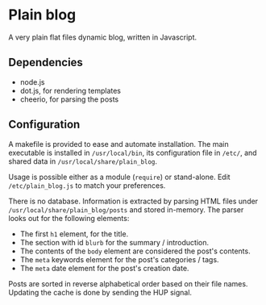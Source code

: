 # Plain blog

A very plain flat files dynamic blog, written in Javascript.

## Dependencies

- node.js
- dot.js, for rendering templates
- cheerio, for parsing the posts

## Configuration

A makefile is provided to ease and automate installation.
The main executable is installed in ```/usr/local/bin```,
its configuration file in ```/etc/```,
and shared data in ```/usr/local/share/plain_blog```.

Usage is possible either as a module (```require```) or stand-alone.
Edit ```/etc/plain_blog.js``` to match your preferences.

There is no database. Information is extracted by parsing HTML files under
```/usr/local/share/plain_blog/posts``` and stored in-memory. The parser looks
out for the following elements:

- The first ```h1``` element, for the title.
- The section with id ```blurb``` for the summary / introduction.
- The contents of the ```body``` element are considered the post's contents.
- The ```meta``` keywords element for the post's categories / tags.
- The ```meta``` date element for the post's creation date.

Posts are sorted in reverse alphabetical order based on their file names.
Updating the cache is done by sending the HUP signal.
